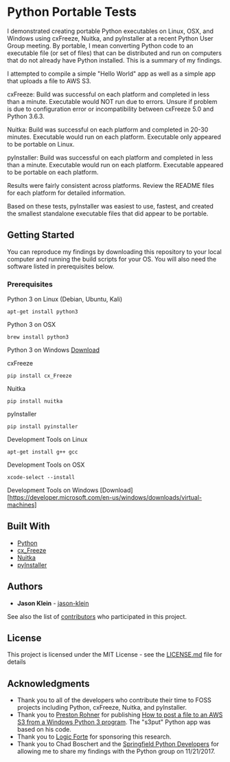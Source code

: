 # Python Portable Tests

I demonstrated creating portable Python executables on Linux, OSX, and Windows using cxFreeze, Nuitka, and pyInstaller at a recent Python User Group meeting. By portable, I mean converting Python code to an executable file (or set of files) that can be distributed and run on computers that do not already have Python installed. This is a summary of my findings. 

I attempted to compile a simple "Hello World" app as well as a simple app that uploads a file to AWS S3.

cxFreeze: Build was successful on each platform and completed in less than a minute. Executable would NOT run due to errors. Unsure if problem is due to configuration error or incompatibility between cxFreeze 5.0 and Python 3.6.3.

Nuitka: Build was successful on each platform and completed in 20-30 minutes. Executable would run on each platform. Executable only appeared to be portable on Linux.

pyInstaller: Build was successful on each platform and completed in less than a minute. Executable would run on each platform. Executable appeared to be portable on each platform.

Results were fairly consistent across platforms. Review the README files for each platform for detailed information.

Based on these tests, pyInstaller was easiest to use, fastest, and created the smallest standalone executable files that did appear to be portable.


## Getting Started

You can reproduce my findings by downloading this repository to your local computer and running the build scripts for your OS. You will also need the software listed in prerequisites below.

### Prerequisites

Python 3 on Linux (Debian, Ubuntu, Kali)

```
apt-get install python3
```

Python 3 on OSX

```
brew install python3
```

Python 3 on Windows
[Download](https://www.python.org/downloads/windows/)

cxFreeze

```
pip install cx_Freeze
```

Nuitka

```
pip install nuitka
```

pyInstaller

```
pip install pyinstaller
```

Development Tools on Linux
```
apt-get install g++ gcc
```

Development Tools on OSX
```
xcode-select --install
```

Development Tools on Windows
[Download][https://developer.microsoft.com/en-us/windows/downloads/virtual-machines]


## Built With

* [Python](https://www.python.org/)
* [cx_Freeze](https://anthony-tuininga.github.io/cx_Freeze/)
* [Nuitka](http://nuitka.net/)
* [pyInstaller](http://www.pyinstaller.org/)

## Authors

* **Jason Klein** - [jason-klein](https://github.com/jason-klein/)

See also the list of [contributors](https://github.com/jason-klein/python-portable-tests/contributors) who participated in this project.

## License

This project is licensed under the MIT License - see the [LICENSE.md](LICENSE.md) file for details

## Acknowledgments

* Thank you to all of the developers who contribute their time to FOSS projects including Python, cxFreeze, Nuitka, and pyInstaller.
* Thank you to [Preston Rohner](https://www.accadius.com/author/prohner/) for publishing [How to post a file to an AWS S3 from a Windows Python 3 program](https://www.accadius.com/post-file-aws-s3-windows-python-3-program/). The "s3put" Python app was based on his code.
* Thank you to [Logic Forte](https://logicforte.com/) for sponsoring this research.
* Thank you to Chad Boschert and the [Springfield Python Developers](https://www.meetup.com/Springfield-Python-Developers/) for allowing me to share my findings with the Python group on 11/21/2017.
